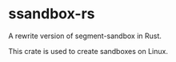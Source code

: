 # ssandbox-rs
A rewrite version of segment-sandbox in Rust.

This crate is used to create sandboxes on Linux.